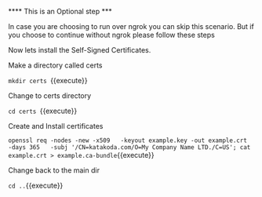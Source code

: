 
**** This is an Optional step ***

In case you are choosing to run over ngrok you can skip this scenario.
But if you choose to continue without ngrok please follow these steps 

Now lets install the Self-Signed Certificates.

Make a directory called certs

`mkdir certs `{{execute}}

Change to certs directory

`cd certs `{{execute}}

Create and Install certificates

`openssl req -nodes -new -x509   -keyout example.key -out example.crt   -days 365   -subj '/CN=katakoda.com/O=My Company Name LTD./C=US'; cat example.crt > example.ca-bundle`{{execute}}

Change back to the main dir


`cd ..`{{execute}}


